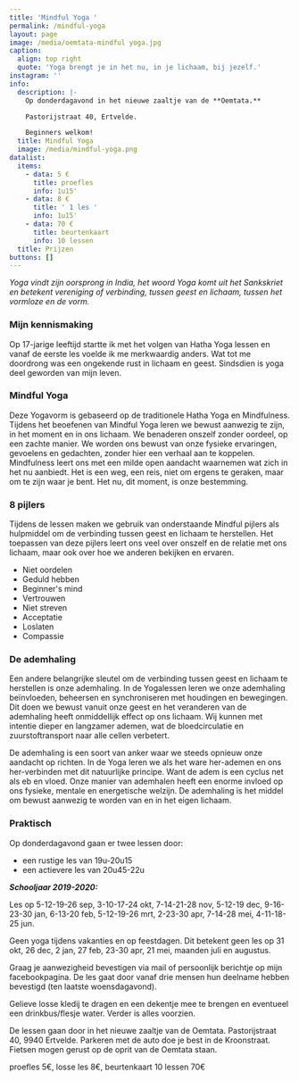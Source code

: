 ```yaml
---
title: 'Mindful Yoga '
permalink: /mindful-yoga
layout: page
image: /media/oemtata-mindful yoga.jpg
caption:
  align: top right
  quote: 'Yoga brengt je in het nu, in je lichaam, bij jezelf.'
instagram: ''
info:
  description: |-
    Op donderdagavond in het nieuwe zaaltje van de **Oemtata.**

    Pastorijstraat 40, Ertvelde.

    Beginners welkom!
  title: Mindful Yoga
  image: /media/mindful-yoga.png
datalist:
  items:
    - data: 5 €
      title: proefles
      info: 1u15'
    - data: 8 €
      title: ' 1 les '
      info: 1u15'
    - data: 70 €
      title: beurtenkaart
      info: 10 lessen
  title: Prijzen
buttons: []
---
```

_Yoga vindt zijn oorsprong in India, het woord Yoga komt uit het Sankskriet en betekent vereniging of verbinding,  tussen geest en lichaam, tussen het vormloze en de vorm._

### Mijn kennismaking

Op 17-jarige leeftijd startte ik met het volgen van Hatha Yoga lessen en vanaf de eerste les voelde ik me merkwaardig anders. Wat tot me doordrong was een ongekende rust in lichaam en geest. Sindsdien is yoga deel geworden van mijn leven. 


### Mindful Yoga

Deze Yogavorm is gebaseerd op de traditionele Hatha Yoga en Mindfulness. Tijdens het beoefenen van Mindful Yoga leren we bewust aanwezig te zijn, in het moment en in ons lichaam. We benaderen onszelf zonder oordeel, op een zachte manier. We worden ons bewust van onze fysieke ervaringen, gevoelens en gedachten, zonder hier een verhaal aan te koppelen. Mindfulness leert ons met een milde open aandacht waarnemen wat zich in het nu aanbiedt. Het is een weg, een reis, niet om ergens te geraken, maar om te zijn waar je bent. Het nu, dit moment, is onze bestemming.

### 8 pijlers

Tijdens de lessen maken we gebruik van onderstaande Mindful pijlers als hulpmiddel om de verbinding tussen geest en lichaam te herstellen. Het toepassen van deze pijlers leert ons veel over onszelf en de relatie met ons lichaam, maar ook over hoe we anderen bekijken en ervaren. 

* Niet oordelen
* Geduld hebben 
* Beginner's mind 
* Vertrouwen
* Niet streven 
* Acceptatie
* Loslaten
* Compassie

### De ademhaling

Een andere belangrijke sleutel om de verbinding tussen geest en lichaam te herstellen is onze ademhaling. In de Yogalessen leren we onze ademhaling beïnvloeden, beheersen en synchroniseren met houdingen en bewegingen. Dit doen we bewust vanuit onze geest en het veranderen van de ademhaling heeft onmiddellijk effect op ons lichaam. Wij kunnen met intentie dieper en langzamer ademen, wat de bloedcirculatie en zuurstoftransport naar alle cellen verbetert. 

De ademhaling is een soort van anker waar we steeds opnieuw onze aandacht op richten. In de Yoga leren we als het ware her-ademen en ons her-verbinden met dit natuurlijke principe. Want de adem is een cyclus net als eb en vloed. Onze manier van ademhalen heeft een enorme invloed op ons fysieke, mentale en energetische welzijn. De ademhaling is het middel om bewust aanwezig te worden van en in het eigen lichaam. 

### Praktisch

Op donderdagavond gaan er twee lessen door: 

* een rustige les van 19u-20u15
* een actievere les van 20u45-22u

**_Schooljaar 2019-2020:_**

Les op 5-12-19-26 sep, 3-10-17-24 okt, 7-14-21-28 nov, 5-12-19 dec, 9-16-23-30 jan, 6-13-20 feb, 5-12-19-26 mrt, 2-23-30 apr, 7-14-28 mei, 4-11-18-25 jun.

Geen yoga tijdens vakanties en op feestdagen.  Dit betekent geen les op 31 okt, 26 dec, 2 jan, 27 feb, 23-30 apr, 21 mei, maanden juli en augustus.

Graag je aanwezigheid bevestigen via mail of persoonlijk berichtje op mijn facebookpagina. De les gaat door vanaf drie mensen hun deelname hebben bevestigd (ten laatste woensdagavond).

Gelieve losse kledij  te dragen en een dekentje mee te brengen en eventueel een drinkbus/flesje water. Verder is alles voorzien.

De lessen gaan door in het nieuwe zaaltje van de Oemtata. Pastorijstraat 40, 9940 Ertvelde. Parkeren met de auto doe je best in de Kroonstraat. Fietsen mogen gerust op de oprit van de Oemtata staan. 

proefles 5€, losse les 8€, beurtenkaart 10 lessen 70€
